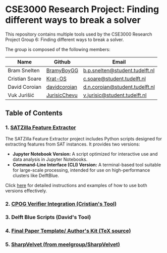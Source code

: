 # CSE3000 Research Project: Finding different ways to break a solver

This repository contains multiple tools used by the CSE3000 Research Project Group 6: Finding different ways to break a solver.

The group is composed of the following members:

| Name           | Github                                          | Email                            |
|----------------|-------------------------------------------------|----------------------------------|
| Bram Snelten   | [BramyBoyGG](https://github.com/BramyBoyGG)     | <b.p.snelten@student.tudelft.nl> |
| Cristian Soare | [Krat-OS](https://github.com/Krat-OS)           | <c.soare@student.tudelft.nl>     |
| David Coroian  | [davidcoroian](https://github.com/davidcoroian) | <d.n.coroian@student.tudelft.nl> |
| Vuk Jurišić    | [JurisicChevu](https://github.com/Chevuu)       | <v.jurisic@student.tudelft.nl>   |

## Table of Contents

### 1. [SATZilla Feature Extractor](satzilla_feature_extractor/README.md)

The SATZilla Feature Extractor project includes Python scripts designed for extracting features from SAT instances. It provides two versions:

- **Jupyter Notebook Version:** A script optimized for interactive use and data analysis in Jupyter Notebooks.
- **Command-Line Interface (CLI) Version:** A terminal-based tool suitable for large-scale processing, intended for use on high-performance clusters like DelftBlue.

Click [here](satzilla_feature_extractor/README.md) for detailed instructions and examples of how to use both versions effectively.


### 2. [CPOG Verifier Integration (Cristian's Tool)](cristian-tool/README.md)

### 3. Delft Blue Scripts (David's Tool)

### 4. [Final Paper Template/ Author's Kit (TeX source)](final-paper-template-tex/README.md)

### 5. [SharpVelvet (from meelgroup/SharpVelvet)](https://github.com/meelgroup/SharpVelvet/blob/master/README.md)
